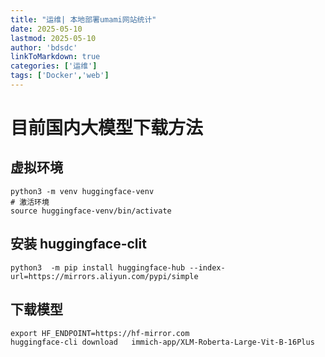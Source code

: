 ```yaml
---
title: "运维| 本地部署umami网站统计"
date: 2025-05-10
lastmod: 2025-05-10
author: 'bdsdc'
linkToMarkdown: true
categories: ['运维']
tags: ['Docker','web']
---
```


# 目前国内大模型下载方法

## 虚拟环境
```
python3 -m venv huggingface-venv
# 激活环境
source huggingface-venv/bin/activate
```

## 安装 huggingface-clit 

```
python3  -m pip install huggingface-hub --index-url=https://mirrors.aliyun.com/pypi/simple
```

## 下载模型
```
export HF_ENDPOINT=https://hf-mirror.com
huggingface-cli download   immich-app/XLM-Roberta-Large-Vit-B-16Plus
```


